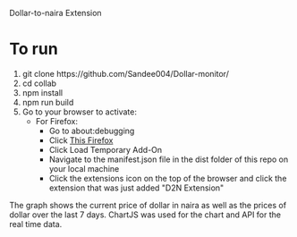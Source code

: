 Dollar-to-naira Extension

# To run
<ol>
<li> git clone https://github.com/Sandee004/Dollar-monitor/ </li>
<li> cd collab </li>
<li> npm install </li>
  <li>npm run build</li>
<li> Go to your browser to activate:
  <ul>
    <li> For Firefox:
      <ul>
        <li> Go to <a>about:debugging</a> </li>
        <li>Click <a href="about:debugging#/runtime/this-firefox">This Firefox</a></li>
        <li>Click Load Temporary Add-On</li>
        <li>Navigate to the manifest.json file in the dist folder of this repo on your local machine</li>
        <li>Click the extensions icon on the top of the browser and click the extension that was just added "D2N Extension"</li>
      </ul>
      </li>
  </ul>
</li>
</ol>

<p>The graph shows the current price of dollar in naira as well as the prices of dollar over the last 7 days. ChartJS was used for the chart and API for the real time data.</p>
